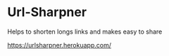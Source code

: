 # Url-Sharpner
Helps to shorten longs links and makes easy to share

https://urlsharpner.herokuapp.com/
